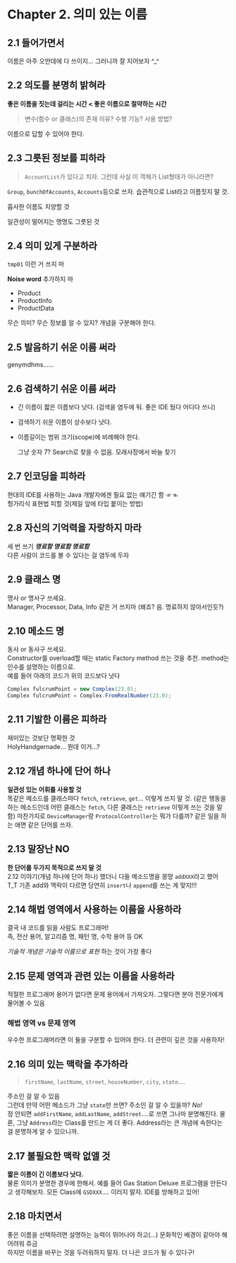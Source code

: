 # Chapter 2. 의미 있는 이름

## 2.1 들어가면서

이름은 아주 오만데에 다 쓰이지... 그러니까 잘 지어보자 ^\_^

## 2.2 의도를 분명히 밝혀라

**좋은 이름을 짓는데 걸리는 시간 &lt; 좋은 이름으로 절약하는 시간**

> 변수\(함수 or 클래스\)의 존재 이유? 수행 기능? 사용 방법?

이름으로 답할 수 있어야 한다.

## 2.3 그릇된 정보를 피하라

> `AccountList`가 있다고 치자. 그런데 사실 이 객체가 List형태가 아니라면?

`Group`, `bunchOfAccounts`, `Accounts`등으로 쓰자. 습관적으로 List라고 이름짓지 말 것.

흡사한 이름도 지양할 것

일관성이 떨어지는 명명도 그릇된 것

## 2.4 의미 있게 구분하라

`tmp01` 이런 거 쓰지 마

**Noise word** 추가하지 마

* Product
* ProductInfo
* ProductData

무슨 의미? 무슨 정보를 알 수 있지? 개념을 구분해야 한다.

## 2.5 발음하기 쉬운 이름 써라

genymdhms......

## 2.6 검색하기 쉬운 이름 써라

* 긴 이름이 짧은 이름보다 낫다. \(검색을 염두에 둬. 좋은 IDE 뒀다 어디다 쓰니\)
* 검색하기 쉬운 이름이 상수보다 낫다.
* 이름길이는 범위 크기\(scope\)에 비례해야 한다.

  그냥 숫자 7? Search로 찾을 수 없음. 모래사장에서 바늘 찾기

## 2.7 인코딩을 피하라

현대의 IDE를 사용하는 Java 개발자에겐 필요 없는 얘기긴 함 ☞☜  
헝가리식 표현법 피할 것\(제일 앞에 타입 붙이는 방법\)

## 2.8 자신의 기억력을 자랑하지 마라

세 번 쓰기 _**명료함 명료함 명료함**_  
다른 사람이 코드를 볼 수 있다는 걸 염두에 두자

## 2.9 클래스 명

명사 or 명사구 쓰세요.  
Manager, Processor, Data, Info 같은 거 쓰지마 \(왜죠? 음. 명료하지 않아서인듯?\)

## 2.10 메소드 명

동사 or 동사구 쓰세요.  
Constructor를 overload할 때는 static Factory method 쓰는 것을 추천. method는 인수를 설명하는 이름으로.  
예를 들어 아래의 코드가 위의 코드보다 낫다

```java
Complex fulcrumPoint = new Complex(23.0);
Complex fulcrumPoint = Complex.FromRealNumber(23.0);
```

## 2.11 기발한 이름은 피하라

재미있는 것보단 명확한 것  
HolyHandgernade... 뭔데 이거...?

## 2.12 개념 하나에 단어 하나

**일관성 있는 어휘를 사용할 것**  
똑같은 메소드를 클래스마다 `fetch`, `retrieve`, `get`... 이렇게 쓰지 말 것. \(같은 행동을 하는 메소드인데 어떤 클래스는 `fetch`, 다른 클래스는 `retrieve` 이렇게 쓰는 것을 말함\) 마찬가지로 `DeviceManager`랑 `ProtocolController`는 뭐가 다를까? 같은 일을 하는 애면 같은 단어를 쓰자.

## 2.13 말장난 NO

**한 단어를 두가지 목적으로 쓰지 말 것**  
2.12 이야기\(개념 하나에 단어 하나\) 했더니 다들 메소드명을 몽땅 `addXXX`라고 했어 T\_T 기존 add와 맥락이 다르면 당연히 `insert`나 `append`를 쓰는 게 맞지!!!

## 2.14 해법 영역에서 사용하는 이름을 사용하라

결국 내 코드를 읽을 사람도 프로그래머!  
즉, 전산 용어, 알고리즘 명, 패턴 명, 수학 용어 등 OK

_기술적 개념은 기술적 이름으로 표현_ 하는 것이 가장 좋다

## 2.15 문제 영역과 관련 있는 이름을 사용하라

적절한 프로그래머 용어가 없다면 문제 용어에서 가져오자. 그렇다면 분야 전문가에게 물어볼 수 있음

### 해법 영역 vs 문제 영역

우수한 프로그래머라면 이 둘을 구분할 수 있어야 한다. 더 관련이 깊은 것을 사용하자!

## 2.16 의미 있는 맥락을 추가하라

> `firstName`, `lastName`, `street`, `houseNumber`, `city`, `state`....

주소인 걸 알 수 있음  
그런데 만약 어떤 메소드가 그냥 `state`만 쓰면? 주소인 걸 알 수 있을까? _No!_  
정 안되면 `addFirstName`, `addLastName`, `addStreet`....로 쓰면 그나마 분명해진다. 물론, 그냥 `Address`라는 Class를 만드는 게 더 좋다. Address라는 큰 개념에 속한다는 걸 분명하게 알 수 있으니까.

## 2.17 불필요한 맥락 없앨 것

**짧은 이름이 긴 이름보다 낫다.**  
물론 의미가 분명한 경우에 한해서. 예를 들어 Gas Station Deluxe 프로그램을 만든다고 생각해보자. 모든 Class에 `GSDXXX`.... 이러지 말자. IDE를 방해하고 있어!

## 2.18 마치면서

좋은 이름을 선택하려면 설명하는 능력이 뛰어나야 하고\(...\) 문화적인 배경이 같아야 해 어려워 쥬금  
하지만 이름을 바꾸는 것을 두려워하지 말자. 더 나은 코드가 될 수 있다구!

